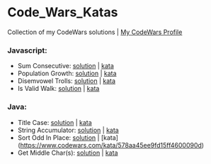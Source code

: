 # Code_Wars_Katas

Collection of my CodeWars solutions | [My CodeWars Profile](https://www.codewars.com/users/sPesce)

### Javascript:

- Sum Consecutive: [solution](Javascript/Beginner%20Series%20%233%20Sum%20of%20Numbers/solution.js) | [kata](https://www.codewars.com/kata/55f2b110f61eb01779000053/train/javascript)
- Population Growth: [solution](Javascript/%20Growth%20of%20a%20Population/solution.js) | [kata](https://www.codewars.com/kata/563b662a59afc2b5120000c6/train/javascript)
- Disemvowel Trolls: [solution](Javascript/Disemvowel%20Trolls/solution.js) | [kata](https://www.codewars.com/kata/52fba66badcd10859f00097e/train/javascript)
- Is Valid Walk: [solution](Javascript/Is%20Valid%20Walk/solution.js) | [kata](https://www.codewars.com/kata/54da539698b8a2ad76000228/train/javascript) 

### Java:

- Title Case: [solution](Java/Solutions/src/JadenCase.java) | [kata](https://www.codewars.com/kata/5390bac347d09b7da40006f6/train/java)
- String Accumulator: [solution](Java/Solutions/src/Accumul.java) | [kata](https://www.codewars.com/kata/5667e8f4e3f572a8f2000039/train/java)
- Sort Odd In Place: [solution](Java/Solutions/src/SortOdd.java) | [kata] (https://www.codewars.com/kata/578aa45ee9fd15ff4600090d)
- Get Middle Char(s): [solution](Java/Solutions/src/MiddleChar.java) | [kata](https://www.codewars.com/kata/56747fd5cb988479af000028/train/java)
